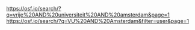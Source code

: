 https://osf.io/search/?q=vrije%20AND%20universiteit%20AND%20amsterdam&page=1
https://osf.io/search/?q=VU%20AND%20Amsterdam&filter=user&page=1